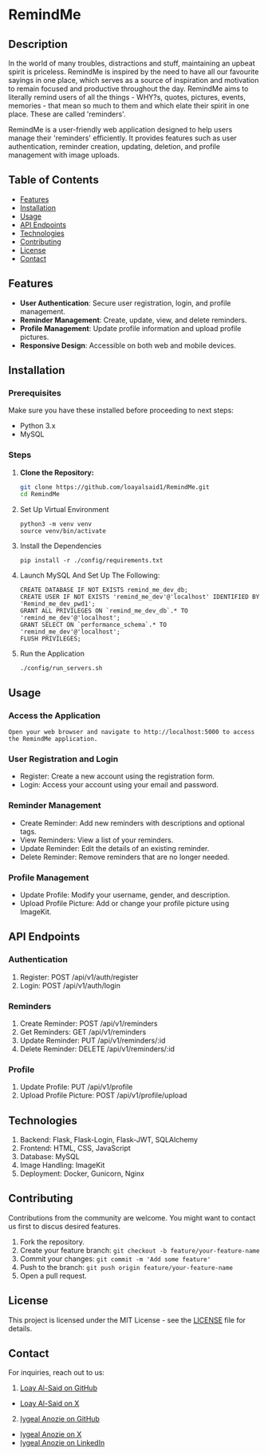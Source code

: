 # RemindMe

## Description

In the world of many troubles, distractions and stuff, maintaining an upbeat spirit is priceless. RemindMe is inspired by the need to have all our favourite sayings in one place, which serves as a source of inspiration and motivation to remain focused and productive throughout the day. RemindMe aims to literally remind users of all the things - WHY?s, quotes, pictures, events, memories - that mean so much to them and which elate their spirit in one place. These are called 'reminders'.

RemindMe is a user-friendly web application designed to help users manage their 'reminders' efficiently. It provides features such as user authentication, reminder creation, updating, deletion, and profile management with image uploads.

## Table of Contents

- [Features](#features)
- [Installation](#installation)
- [Usage](#usage)
- [API Endpoints](#api-endpoints)
- [Technologies](#technologies)
- [Contributing](#contributing)
- [License](#license)
- [Contact](#contact)

## Features

- **User Authentication**: Secure user registration, login, and profile management.
- **Reminder Management**: Create, update, view, and delete reminders.
- **Profile Management**: Update profile information and upload profile pictures.
- **Responsive Design**: Accessible on both web and mobile devices.

## Installation

### Prerequisites

Make sure you have these installed before proceeding to next steps:

- Python 3.x
- MySQL

### Steps

1. **Clone the Repository:**
   ```bash
   git clone https://github.com/loayalsaid1/RemindMe.git
   cd RemindMe
   ```
2. Set Up Virtual Environment
   ```
   python3 -m venv venv
   source venv/bin/activate
   ```
3. Install the Dependencies
   ```
   pip install -r ./config/requirements.txt
   ```
4. Launch MySQL And Set Up The Following:
    ```
    CREATE DATABASE IF NOT EXISTS remind_me_dev_db;
    CREATE USER IF NOT EXISTS 'remind_me_dev'@'localhost' IDENTIFIED BY 'Remind_me_dev_pwd1';
    GRANT ALL PRIVILEGES ON `remind_me_dev_db`.* TO 'remind_me_dev'@'localhost';
    GRANT SELECT ON `performance_schema`.* TO 'remind_me_dev'@'localhost';
    FLUSH PRIVILEGES;
    ```
5. Run the Application
    ```
    ./config/run_servers.sh
    ```



## Usage
### Access the Application

`Open your web browser and navigate to http://localhost:5000 to access the RemindMe application.
`

### User Registration and Login
* Register: Create a new account using the registration form.
* Login: Access your account using your email and password.

### Reminder Management
- Create Reminder: Add new reminders with descriptions and optional tags.
- View Reminders: View a list of your reminders.
- Update Reminder: Edit the details of an existing reminder.
- Delete Reminder: Remove reminders that are no longer needed.

### Profile Management
- Update Profile: Modify your username, gender, and description.
- Upload Profile Picture: Add or change your profile picture using ImageKit.

## API Endpoints
### Authentication
1. Register: POST /api/v1/auth/register
2. Login: POST /api/v1/auth/login
### Reminders
1. Create Reminder: POST /api/v1/reminders
2. Get Reminders: GET /api/v1/reminders
3. Update Reminder: PUT /api/v1/reminders/:id
4. Delete Reminder: DELETE /api/v1/reminders/:id
### Profile
1. Update Profile: PUT /api/v1/profile
2. Upload Profile Picture: POST /api/v1/profile/upload

## Technologies
1. Backend: Flask, Flask-Login, Flask-JWT, SQLAlchemy
2. Frontend: HTML, CSS, JavaScript
3. Database: MySQL
4. Image Handling: ImageKit
5. Deployment: Docker, Gunicorn, Nginx


## Contributing
Contributions from the community are welcome. You might want to contact us first to discus desired features.
1. Fork the repository.
2. Create your feature branch: `git checkout -b feature/your-feature-name`
3. Commit your changes: `git commit -m 'Add some feature'`
4. Push to the branch: `git push origin feature/your-feature-name`
5. Open a pull request.

## License

This project is licensed under the MIT License - see the [LICENSE](LICENSE) file for details.

## Contact

For inquiries, reach out to us:
1. [Loay Al-Said on GitHub](https://github.com/loayalsaid1)
 - [Loay Al-Said on X](https://x.com/LoayAlsaid1)

2. [Iygeal Anozie on GitHub](https://github.com/iygeal)
 - [Iygeal Anozie on X](https://x.com/iygeal)
 - [Iygeal Anozie on LinkedIn](https://www.linkedin.com/in/iygeal/)
